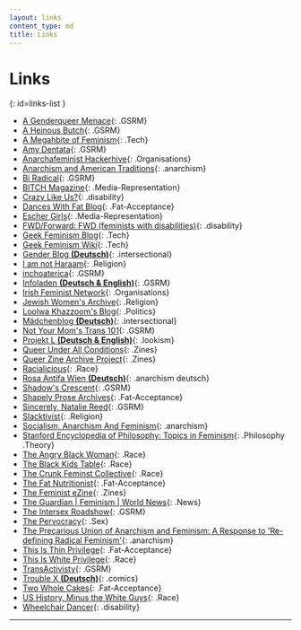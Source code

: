 ```yaml
---
layout: links
content_type: md
title: Links
---
```

<!-- 
    Please sort links in alphabetical order if possible.
    For Non-English links, add a bold paranthesis containing the language within the link title. 
	If anyone has a better system, feel free to propose it in op chat.
-->

# Links

{: id=links-list }
* [A Genderqueer Menace](http://gqmenace.wordpress.com/){: .GSRM} 
* [A Heinous Butch](http://heinousbutch.wordpress.com/){: .GSRM} 
* [A Megahbite of Feminism](http://megan.geek.nz/){: .Tech}
* [Amy Dentata](http://amydentata.com/){: .GSRM}
* [Anarchafeminist Hackerhive](https://www.noisebridge.net/wiki/Anarchafeminist_Hackerhive){: .Organisations}
* [Anarchism and American Traditions](http://tmh.floonet.net/articles/vdc.html){: .anarchism}
* [Bi Radical](https://radicalbi.wordpress.com/){: .GSRM} 
* [BITCH Magazine](http://bitchmagazine.org/){: .Media-Representation}
* [Crazy Like Us?](https://feministmentalhealthuk.wordpress.com/){: .disability}
* [Dances With Fat Blog](https://danceswithfat.wordpress.com/blog/){: .Fat-Acceptance}
* [Escher Girls](http://eschergirls.tumblr.com/){: .Media-Representation}
* [FWD/Forward: FWD \(feminists with disabilities\)](http://disabledfeminists.com/){: .disability}
* [Geek Feminism Blog](http://geekfeminism.org/){: .Tech}
* [Geek Feminism Wiki](http://geekfeminism.wikia.com/wiki/Geek_Feminism_Wiki){: .Tech}
* [Gender Blog **(Deutsch)**](http://genderblog.de/){: .intersectional}
* [I am not Haraam](http://iamnotharaam.tumblr.com/){: .Religion}
* [inchoaterica](http://inchoaterica.wordpress.com/){: .GSRM} 
* [Infoladen **(Deutsch & English)**](http://as-laden.info/){: .GSRM}
* [Irish Feminist Network](http://www.irishfeministnetwork.org/){: .Organisations}
* [Jewish Women's Archive](http://jwa.org/blog){: .Religion}
* [Loolwa Khazzoom's Blog](http://loolwa.com/blog/){: .Politics}
* [Mädchenblog **(Deutsch)**](http://maedchenblog.blogsport.de/){: .intersectional}
* [Not Your Mom's Trans 101](http://tranarchism.com/2010/11/26/not-your-moms-trans-101/){: .GSRM} 
* [Projekt L **(Deutsch & English)**](http://www.lookism.info/){: .lookism}
* [Queer Under All Conditions](http://queerunderallconditions.tumblr.com/){: .Zines} 
* [Queer Zine Archive Project](http://freenode-feminists.github.com/links/){: .Zines} 
* [Racialicious](http://www.racialicious.com/){: .Race}
* [Rosa Antifa Wien **(Deutsch)**](https://www.raw.at/){: .anarchism deutsch}
* [Shadow's Crescent](http://shadowscrescent.wordpress.com/){: .GSRM} 
* [Shapely Prose Archives](http://kateharding.net/){: .Fat-Acceptance} 
* [Sincerely, Natalie Reed](http://freethoughtblogs.com/nataliereed){: .GSRM}
* [Slacktivist](http://www.patheos.com/blogs/slacktivist/){: .Religion}
* [Socialism, Anarchism And Feminism](http://theanarchistlibrary.org/library/carol-ehrlich-socialism-anarchism-and-feminism){: .anarchism}
* [Stanford Encyclopedia of Philosophy: Topics in Feminism](http://plato.stanford.edu/entries/feminism-topics/){: .Philosophy .Theory}
* [The Angry Black Woman](http://theangryblackwoman.com/){: .Race}
* [The Black Kids Table](http://www.theblackkidstable.com/){: .Race}
* [The Crunk Feminst Collective](http://crunkfeministcollective.wordpress.com/){: .Race}
* [The Fat Nutritionist](http://www.fatnutritionist.com/){: .Fat-Acceptance} 
* [The Feminist eZine](http://www.feministezine.com/feminist/){: .Zines} 
* [The Guardian | Feminism | World News](http://www.guardian.co.uk/world/feminism){: .News}
* [The Intersex Roadshow](http://intersexroadshow.blogspot.com/){: .GSRM}
* [The Pervocracy](http://pervocracy.blogspot.com/){: .Sex}
* [The Precarious Union of Anarchism and Feminism: A Response to 'Re-defining Radical Feminism'](http://theanarchistlibrary.org/library/red-sonja-nefac-boston-the-precarious-union-of-anarchism-and-feminism-a-response-to-re-defining){: .anarchism}
* [This Is Thin Privilege](http://thisisthinprivilege.tumblr.com/){: .Fat-Acceptance}
* [This Is White Privilege](http://thisiswhiteprivilege.tumblr.com/){: .Race} 
* [TransActivisty](http://www.transactivisty.com/){: .GSRM} 
* [Trouble X **(Deutsch)**](http://troublex.blogsport.de/){: .comics}
* [Two Whole Cakes](http://blog.twowholecakes.com/){: .Fat-Acceptance}
* [US History, Minus the White Guys](http://ushistoryminuswhiteguys.tumblr.com/){: .Race}
* [Wheelchair Dancer](http://cripwheels.blogspot.com/){: .disability}

***


